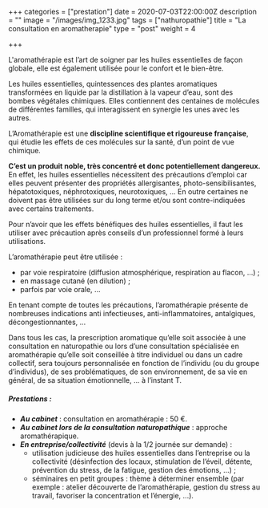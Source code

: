 +++
categories = ["prestation"]
date = 2020-07-03T22:00:00Z
description = ""
image = "/images/img_1233.jpg"
tags = ["nathuropathie"]
title = "La consultation en aromatherapie"
type = "post"
weight = 4

+++

L'aromathérapie est l’art de soigner par les huiles essentielles de façon globale, elle est également utilisée pour le confort et le bien-être.

Les huiles essentielles, quintessences des plantes aromatiques transformées en liquide par la distillation à la vapeur d’eau, sont des bombes végétales chimiques. Elles contiennent des centaines de molécules de différentes familles, qui interagissent en synergie les unes avec les autres.

 L’Aromathérapie est une **discipline scientifique et rigoureuse française**, qui étudie les effets de ces molécules sur la santé, d’un point de vue chimique. 

**C’est un produit noble, très concentré et donc potentiellement dangereux.** En effet, les huiles essentielles nécessitent des précautions d’emploi car elles peuvent présenter des propriétés allergisantes, photo-sensibilisantes, hépatotoxiques, néphrotoxiques, neurotoxiques, ... En outre certaines ne doivent pas être utilisées sur du long terme et/ou sont contre-indiquées avec certains traitements. 

Pour n’avoir que les effets bénéfiques des huiles essentielles, il faut les utiliser avec précaution après conseils d’un professionnel formé à leurs utilisations.

 L’aromathérapie peut être utilisée :

* par voie respiratoire (diffusion atmosphérique, respiration au flacon, ...) ;
* en massage cutané (en dilution) ;
*  parfois par voie orale, ... 

En tenant compte de toutes les précautions, l’aromathérapie présente de nombreuses indications anti infectieuses, anti-inflammatoires, antalgiques, décongestionnantes, ... 

Dans tous les cas, la prescription aromatique qu’elle soit associée à une consultation en naturopathie ou lors d’une consultation spécialisée en aromathérapie qu’elle soit conseillée à titre individuel ou dans un cadre collectif, sera toujours personnalisée en fonction de l’individu (ou du groupe d’individus), de ses problématiques, de son environnement, de sa vie en général, de sa situation émotionnelle, ... à l’instant T.

##### Prestations :

* **_Au cabinet_** : consultation en aromathérapie : 50 €.
* **_Au cabinet lors de la consultation naturopathique_** : approche aromathérapique.
* **_En entreprise/collectivité_** (devis à la 1/2 journée sur demande) :
  * utilisation judicieuse des huiles essentielles dans l’entreprise ou la collectivité (désinfection des locaux, stimulation de l’éveil, détente, prévention du stress, de la fatigue, gestion des émotions, ...) ;
  * séminaires en petit groupes : thème à déterminer ensemble (par exemple : atelier découverte de l’aromathérapie, gestion du stress au travail, favoriser la concentration et l’énergie, ...).